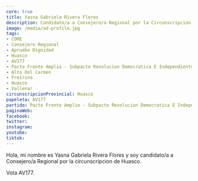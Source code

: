 ```yaml
---
core: true
title: Yasna Gabriela Rivera Flores
description: Candidato/a a Consejero/a Regional por la Circunscripción de Huasco
image: /media/ad-profile.jpg
tags:
- CORE
- Consejero Regional
- Apruebo Dignidad
- Huasco
- AV177
- Pacto Frente Amplio - Subpacto Revolucion Democratica E Independientes - Independientes
- Alto Del Carmen
- Freirina
- Huasco
- Vallenar
circunscripcionProvincial: Huasco
papeleta: AV177
partido: Pacto Frente Amplio - Subpacto Revolucion Democratica E Independientes - Independientes
paginaWeb:
facebook:
twitter:
instagram:
youtube:
tiktok:
---
```

Hola, mi nombre es Yasna Gabriela Rivera Flores y soy candidato/a a Consejero/a Regional por la circunscripcion de Huasco.

Vota AV177.